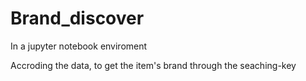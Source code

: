 # Brand_discover

In a jupyter notebook enviroment

Accroding the data, to get the item's brand through the seaching-key
